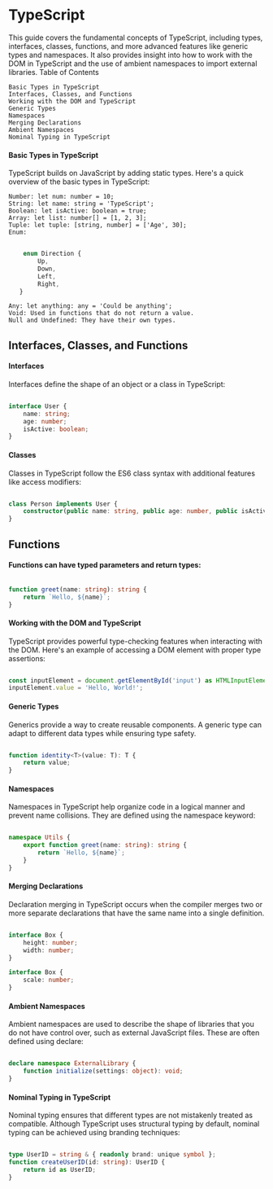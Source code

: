 # TypeScript

This guide covers the fundamental concepts of TypeScript, including types, interfaces, classes, functions, and more advanced features like generic types and namespaces. It also provides insight into how to work with the DOM in TypeScript and the use of ambient namespaces to import external libraries.
Table of Contents

    Basic Types in TypeScript
    Interfaces, Classes, and Functions
    Working with the DOM and TypeScript
    Generic Types
    Namespaces
    Merging Declarations
    Ambient Namespaces
    Nominal Typing in TypeScript

#### Basic Types in TypeScript

TypeScript builds on JavaScript by adding static types. Here's a quick overview of the basic types in TypeScript:

    Number: let num: number = 10;
    String: let name: string = 'TypeScript';
    Boolean: let isActive: boolean = true;
    Array: let list: number[] = [1, 2, 3];
    Tuple: let tuple: [string, number] = ['Age', 30];
    Enum:

```typescript

    enum Direction {
        Up,
        Down,
        Left,
        Right,
   }
```

    Any: let anything: any = 'Could be anything';
    Void: Used in functions that do not return a value.
    Null and Undefined: They have their own types.

## Interfaces, Classes, and Functions
#### Interfaces

Interfaces define the shape of an object or a class in TypeScript:

```typescript

interface User {
    name: string;
    age: number;
    isActive: boolean;
}
```
#### Classes

Classes in TypeScript follow the ES6 class syntax with additional features like access modifiers:

```typescript

class Person implements User {
    constructor(public name: string, public age: number, public isActive: boolean) {}
}
```
## Functions

#### Functions can have typed parameters and return types:

```typescript

function greet(name: string): string {
    return `Hello, ${name}`;
}
```
#### Working with the DOM and TypeScript

TypeScript provides powerful type-checking features when interacting with the DOM. Here's an example of accessing a DOM element with proper type assertions:

```typescript

const inputElement = document.getElementById('input') as HTMLInputElement;
inputElement.value = 'Hello, World!';
```
#### Generic Types

Generics provide a way to create reusable components. A generic type can adapt to different data types while ensuring type safety.

```typescript

function identity<T>(value: T): T {
    return value;
}
```
#### Namespaces

Namespaces in TypeScript help organize code in a logical manner and prevent name collisions. They are defined using the namespace keyword:

```typescript

namespace Utils {
    export function greet(name: string): string {
        return `Hello, ${name}`;
    }
}
```
#### Merging Declarations

Declaration merging in TypeScript occurs when the compiler merges two or more separate declarations that have the same name into a single definition.

```typescript

interface Box {
    height: number;
    width: number;
}

interface Box {
    scale: number;
}
```
#### Ambient Namespaces

Ambient namespaces are used to describe the shape of libraries that you do not have control over, such as external JavaScript files. These are often defined using declare:

```typescript

declare namespace ExternalLibrary {
    function initialize(settings: object): void;
}
```

#### Nominal Typing in TypeScript

Nominal typing ensures that different types are not mistakenly treated as compatible. Although TypeScript uses structural typing by default, nominal typing can be achieved using branding techniques:

```typescript

type UserID = string & { readonly brand: unique symbol };
function createUserID(id: string): UserID {
    return id as UserID;
}
```
